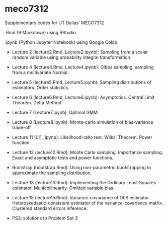 # meco7312
Supplementary codes for UT Dallas' MECO7312

.Rmd (R Markdown) using RStudio.

.ipynb (Python Jupyter Notebook) using Google Colab. 

* Lecture 2 (lecture2.Rmd, Lecture2.ipynb): Sampling from a scalar random variable using probability integral transformation.

* Lecture 4 (lecture4.Rmd, Lecture4.ipynb): Gibbs sampling, sampling from a multivariate Normal.

* Lecture 5 (lecture5.Rmd, Lecture5.ipynb): Sampling distributions of estimators. Order statistics.

* Lecture 6 (lecture6.Rmd, Lecture6.ipynb): Asymptotics. Central Limit Theorem. Delta Method

* Lecture 7 (Lecture7.ipynb): Optimal GMM.

* Lecture 8 (Lecture8.ipynb): Monte-carlo simulation of bias-variance trade-off

* Lecture 11 (L11_.ipynb): Likelihood-ratio test. Wilks' Theorem. Power function

* Lecture 12 (lecture12.Rmd): Monte Carlo sampling. Importance sampling. Exact and asymptotic tests and power functions.

* Bootstrap (bootstrap.Rmd): Using non-parametric bootstrapping to approximate the sampling distribution.

* Lecture 13 (lecture13.Rmd): Implementing the Ordinary Least Squares estimator. Multicollinearity. Omitted variable bias.

* Lecture 15 (lecture15.Rmd): Variance-covariance of OLS estimator. Heteroskedastic-consistent estimator of the variance-covariance matrix. Clustered standard errors inference.

* PS3: solutions to Problem Set 3
